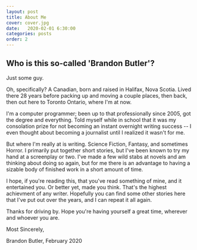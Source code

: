```yaml
---
layout: post
title: About Me
cover: cover.jpg
date:   2020-02-01 6:30:00
categories: posts
order: 2
---
```


## Who is this so-called 'Brandon Butler'?

Just some guy.

Oh, specifically? A Canadian, born and raised in Halifax, Nova Scotia. Lived there 28 years before packing up and moving a couple places, then back, then out here to Toronto Ontario, where I'm at now.

I'm a computer programmer; been up to that professionally since 2005, got the degree and everything. Told myself while in school that it was my consolation prize for not becoming an instant
overnight writing success -- I even thought about becoming a journalist until I realized it wasn't for me.

But where I'm really at is writing. Science Fiction, Fantasy, and sometimes Horror. I primarily put together short stories, but I've been known to try my hand at a screenplay or two. I've made a few
wild stabs at novels and am thinking about doing so again, but for me there is an advantage to having a sizable body of finished work in a short amount of time.

I hope, if you're reading this, that you've read something of mine, and it entertained you. Or better yet, made you think. That's the highest achievment of any writer.
Hopefully you can find some other stories here that I've put out over the years, and I can repeat it all again.

Thanks for driving by. Hope you're having yourself a great time, wherever and whoever you are.


Most Sincerely,

Brandon Butler, February 2020